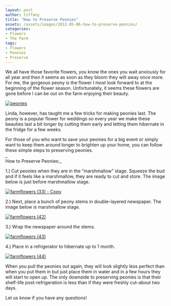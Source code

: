 ```yaml
---
layout: post
author: tiffany
title: "How to Preserve Peonies"
assets: /assets/images/2012-05-06-how-to-preserve-peonies/
categories: 
- Flowers
- The Farm
tags: 
- Flowers
- Peonies
- Preserve
---
```


We all have those favorite flowers, you know the ones you wait anxiously for all year and then it seems as soon as they bloom they wilt away once more. For me, the gorgeous peony is the flower I most look forward to at the beginning of the flower season. Unfortunately, it seems these flowers are gone before I can be out on the farm enjoying their beauty.

[![peonies](jekyll_uploads/2012/05/farmflowers-40-575x382.jpg "farmflowers (40)")](http://www.sweetpeonies.com/2012/05/how-to-preserve-peonies/farmflowers-40/)

Linda, however, has taught me a few tricks for making peonies last. The peony is a popular flower for weddings so every year we make these beauties last a bit longer by cutting them early and letting them hibernate in the fridge for a few weeks.

For those of you who want to save your peonies for a big event or simply want to keep them around longer to brighten up your home, you can follow these simple steps to preserving peonies.  
_  
How to Preserve Peonies:_

1.) Cut peonies when they are in the “marshmallow” stage. Squeeze the bud and if it feels like a marshmallow, they are ready to cut and store. The image below is just before marshmallow stage.

[![](jekyll_uploads/2012/05/farmflowers-33-Copy-575x382.jpg "farmflowers (33) - Copy")](http://www.sweetpeonies.com/farm-photos/farmflowers-33-copy/)

2.) Next, place a bunch of peony stems in double-layered newspaper. The image below _is_ marshmallow stage.

[![](jekyll_uploads/2012/05/farmflowers-42-575x382.jpg "farmflowers (42)")](http://www.sweetpeonies.com/2012/05/how-to-preserve-peonies/farmflowers-42/)

3.) Wrap the newspaper around the stems.

[![](jekyll_uploads/2012/05/farmflowers-43-575x410.jpg "farmflowers (43)")](http://www.sweetpeonies.com/2012/05/how-to-preserve-peonies/farmflowers-43/)

4.) Place in a refrigerator to hibernate up to 1 month.

[![](jekyll_uploads/2012/05/farmflowers-44-575x382.jpg "farmflowers (44)")](http://www.sweetpeonies.com/2012/05/how-to-preserve-peonies/farmflowers-44/)

When you pull the peonies out again, they will look slightly less perfect than when you put them in but just place them in water and in a few hours they will start to open up. The only downside to preserving peonies is that their shelf-life post-refrigeration is less than if they were freshly cut–about two days.

Let us know if you have any questions!
